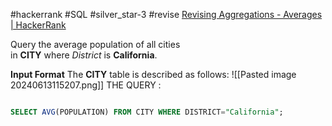 #hackerrank #SQL #silver_star-3 #revise 
[Revising Aggregations - Averages | HackerRank](https://www.hackerrank.com/challenges/revising-aggregations-the-average-function/problem?isFullScreen=true)

Query the average population of all cities in **CITY** where _District_ is **California**.

**Input Format**
The **CITY** table is described as follows:
![[Pasted image 20240613115207.png]]
THE QUERY :
```sql

SELECT AVG(POPULATION) FROM CITY WHERE DISTRICT="California";
```
